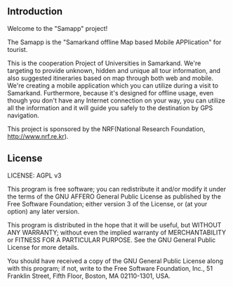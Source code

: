## Introduction

Welcome to the "Samapp" project!

The Samapp is the "Samarkand offline Map based Mobile APPlication" for tourist.

This is the cooperation Project of Universities in Samarkand.
We're targeting to provide unknown, hidden and unique all tour information, and also suggested itineraries based on map through both web and mobile. We're creating a mobile application which you can utilize during a visit to Samarkand. Furthermore, because it's designed for offline usage, even though you don't have any Internet connection on your way, you can utilize all the information and it will guide you safely to the destination by GPS navigation.

This project is sponsored by the NRF(National Research Foundation, http://www.nrf.re.kr).

## License

LICENSE: AGPL v3

This program is free software; you can redistribute it and/or
modify it under the terms of the GNU AFFERO General Public License
as published by the Free Software Foundation; either version 3
of the License, or (at your option) any later version.

This program is distributed in the hope that it will be useful,
but WITHOUT ANY WARRANTY; without even the implied warranty of
MERCHANTABILITY or FITNESS FOR A PARTICULAR PURPOSE. See the
GNU General Public License for more details.

You should have received a copy of the GNU General Public License
along with this program; if not, write to the Free Software
Foundation, Inc., 51 Franklin Street, Fifth Floor, Boston, MA 02110-1301, USA.
